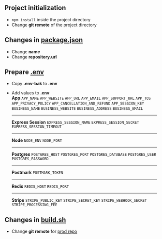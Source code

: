 ## Project initialization

- `npm install` inside the project directory
- Change **git remote** of the project directory

## Changes in <u>package.json</u>

- Change **name**
- Change **repository.url**

## Prepare <u>.env</u>

- Copy **.env-bak** to **.env**
- Add values to **.env**<br/>
  **App**
  `APP_NAME`
  `APP_WEBSITE`
  `APP_URL`
  `APP_EMAIL`
  `APP_SUPPORT_URL`
  `APP_TOS`
  `APP_PRIVACY_POLICY` `APP_CANCELLATION_AND_REFUND`
  `APP_SESSION_KEY`
  `BUSINESS_NAME`
  `BUSINESS_WEBSITE`
  `BUSINESS_ADDRESS`
  `BUSINESS_EMAIL`
  <hr/>

  **Express Session**
  `EXPRESS_SESSION_NAME`
  `EXPRESS_SESSION_SECRET`
  `EXPRESS_SESSION_TIMEOUT`
  <hr/>

  **Node**
  `NODE_ENV`
  `NODE_PORT`
  <hr/>

  **Postgres**
  `POSTGRES_HOST`
  `POSTGRES_PORT`
  `POSTGRES_DATABASE`
  `POSTGRES_USER`
  `POSTGRES_PASSWORD`
  <hr/>

  **Postmark**
  `POSTMARK_TOKEN`
  <hr/>

  **Redis**
  `REDIS_HOST`
  `REDIS_PORT`
   <hr/>

  **Stripe**
  `STRIPE_PUBLIC_KEY`
  `STRIPE_SECRET_KEY`
  `STRIPE_WEBHOOK_SECRET`
  `STRIPE_PROCESSING_FEE`

## Changes in <u>build.sh</u>

- Change **git remote** for <u>prod repo</u>

